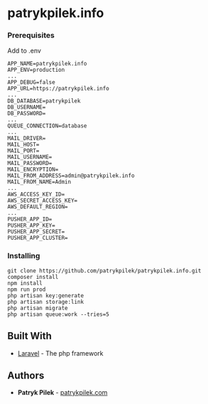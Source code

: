 # patrykpilek.info


### Prerequisites

Add to .env
```
APP_NAME=patrykpilek.info
APP_ENV=production
...
APP_DEBUG=false
APP_URL=https://patrykpilek.info
...
DB_DATABASE=patrykpilek
DB_USERNAME=
DB_PASSWORD=
...
QUEUE_CONNECTION=database
...
MAIL_DRIVER=
MAIL_HOST=
MAIL_PORT=
MAIL_USERNAME=
MAIL_PASSWORD=
MAIL_ENCRYPTION=
MAIL_FROM_ADDRESS=admin@patrykpilek.info
MAIL_FROM_NAME=Admin
...
AWS_ACCESS_KEY_ID=
AWS_SECRET_ACCESS_KEY=
AWS_DEFAULT_REGION=
...
PUSHER_APP_ID=
PUSHER_APP_KEY=
PUSHER_APP_SECRET=
PUSHER_APP_CLUSTER=
```

### Installing

```
git clone https://github.com/patrykpilek/patrykpilek.info.git
composer install
npm install
npm run prod
php artisan key:generate
php artisan storage:link
php artisan migrate
php artisan queue:work --tries=5
```

## Built With

* [Laravel](https://www.laravel.com) - The php framework

## Authors

* **Patryk Pilek** - [patrykpilek.com](https://patrykpilek.com)
